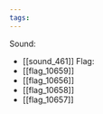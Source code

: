 ```yaml
---
tags:
---
```

Sound:
- [[sound_461]]
Flag:
- [[flag_10659]]
- [[flag_10656]]
- [[flag_10658]]
- [[flag_10657]]
